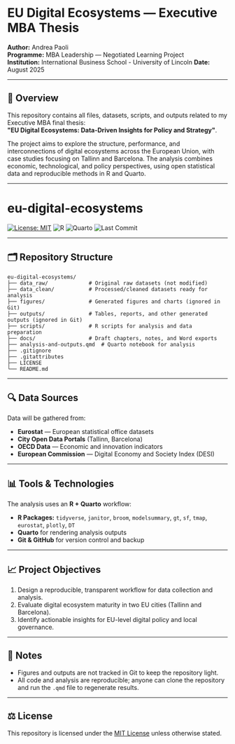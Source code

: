 # EU Digital Ecosystems — Executive MBA Thesis

**Author:** Andrea Paoli  
**Programme:** MBA Leadership — Negotiated Learning Project  
**Institution:** International Business School - University of Lincoln
**Date:** August 2025

---

## 📖 Overview

This repository contains all files, datasets, scripts, and outputs related to my Executive MBA final thesis:  
**"EU Digital Ecosystems: Data-Driven Insights for Policy and Strategy"**.

The project aims to explore the structure, performance, and interconnections of digital ecosystems across the European Union, with case studies focusing on Tallinn and Barcelona. The analysis combines economic, technological, and policy perspectives, using open statistical data and reproducible methods in R and Quarto.

---

# eu-digital-ecosystems

[![License: MIT](https://img.shields.io/badge/License-MIT-yellow.svg)](LICENSE)
![R](https://img.shields.io/badge/R-4.5.1-blue.svg)
![Quarto](https://img.shields.io/badge/Quarto-1.7.33-lightgrey.svg)
![Last Commit](https://img.shields.io/github/last-commit/APaoli1975/eu-digital-ecosystems?color=green)

---

## 🗂 Repository Structure

```
eu-digital-ecosystems/
├── data_raw/             # Original raw datasets (not modified)
├── data_clean/           # Processed/cleaned datasets ready for analysis
├── figures/              # Generated figures and charts (ignored in Git)
├── outputs/              # Tables, reports, and other generated outputs (ignored in Git)
├── scripts/              # R scripts for analysis and data preparation
├── docs/                 # Draft chapters, notes, and Word exports
├── analysis-and-outputs.qmd  # Quarto notebook for analysis
├── .gitignore
├── .gitattributes
├── LICENSE
└── README.md
```


---

## 🔍 Data Sources

Data will be gathered from:
- **Eurostat** — European statistical office datasets
- **City Open Data Portals** (Tallinn, Barcelona)
- **OECD Data** — Economic and innovation indicators
- **European Commission** — Digital Economy and Society Index (DESI)

---

## 📊 Tools & Technologies

The analysis uses an **R + Quarto** workflow:
- **R Packages:** `tidyverse`, `janitor`, `broom`, `modelsummary`, `gt`, `sf`, `tmap`, `eurostat`, `plotly`, `DT`
- **Quarto** for rendering analysis outputs
- **Git & GitHub** for version control and backup

---

## 📈 Project Objectives

1. Design a reproducible, transparent workflow for data collection and analysis.
2. Evaluate digital ecosystem maturity in two EU cities (Tallinn and Barcelona).
3. Identify actionable insights for EU-level digital policy and local governance.

---

## 📌 Notes

- Figures and outputs are not tracked in Git to keep the repository light.
- All code and analysis are reproducible; anyone can clone the repository and run the `.qmd` file to regenerate results.

---

## ⚖️ License

This repository is licensed under the [MIT License](LICENSE) unless otherwise stated.

